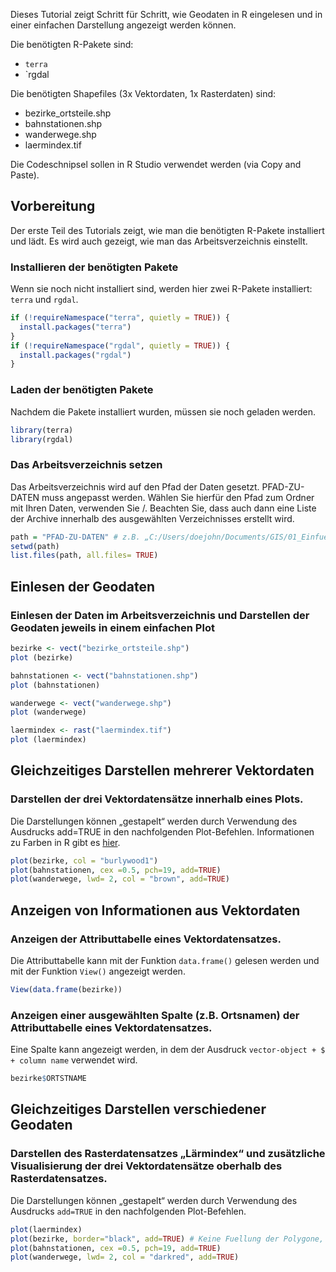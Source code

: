 Dieses Tutorial zeigt Schritt für Schritt, wie Geodaten in R eingelesen und in einer einfachen Darstellung angezeigt werden können.

Die benötigten R-Pakete sind:

- `terra`
- `rgdal

Die benötigten Shapefiles (3x Vektordaten, 1x Rasterdaten) sind: 
- bezirke_ortsteile.shp
- bahnstationen.shp
- wanderwege.shp
- laermindex.tif

Die Codeschnipsel sollen in R Studio verwendet werden (via Copy and Paste). 


## Vorbereitung

Der erste Teil des Tutorials zeigt, wie man die benötigten R-Pakete installiert und lädt. Es wird auch gezeigt, wie man das Arbeitsverzeichnis einstellt. 

### Installieren der benötigten Pakete

Wenn sie noch nicht installiert sind, werden hier zwei R-Pakete installiert: `terra` und `rgdal`.

```r
if (!requireNamespace("terra", quietly = TRUE)) {
  install.packages("terra")
}
if (!requireNamespace("rgdal", quietly = TRUE)) {
  install.packages("rgdal")
}
```

### Laden der benötigten Pakete

Nachdem die Pakete installiert wurden, müssen sie noch geladen werden.


```r
library(terra)
library(rgdal)
```
### Das Arbeitsverzeichnis setzen

Das Arbeitsverzeichnis wird auf den Pfad der Daten gesetzt. PFAD-ZU-DATEN muss angepasst werden. Wählen Sie hierfür den Pfad zum Ordner mit Ihren Daten, verwenden Sie /. Beachten Sie, dass auch dann eine Liste der Archive innerhalb des ausgewählten Verzeichnisses erstellt wird.

```r
path = "PFAD-ZU-DATEN" # z.B. „C:/Users/doejohn/Documents/GIS/01_Einfuehrung/Daten“
setwd(path)
list.files(path, all.files= TRUE)
```

## Einlesen der Geodaten

### Einlesen der Daten im Arbeitsverzeichnis und Darstellen der Geodaten jeweils in einem einfachen Plot

```r
bezirke <- vect("bezirke_ortsteile.shp")
plot (bezirke)

bahnstationen <- vect("bahnstationen.shp")
plot (bahnstationen)

wanderwege <- vect("wanderwege.shp")
plot (wanderwege)

laermindex <- rast("laermindex.tif")
plot (laermindex)
```

## Gleichzeitiges Darstellen mehrerer Vektordaten

### Darstellen der drei Vektordatensätze innerhalb eines Plots.

Die Darstellungen können „gestapelt“ werden durch Verwendung des Ausdrucks add=TRUE in den nachfolgenden Plot-Befehlen. Informationen zu Farben in R gibt es [hier](https://www.nceas.ucsb.edu/sites/default/files/2020-04/colorPaletteCheatsheet.pdf). 

```r
plot(bezirke, col = "burlywood1") 
plot(bahnstationen, cex =0.5, pch=19, add=TRUE)
plot(wanderwege, lwd= 2, col = "brown", add=TRUE)
```

## Anzeigen von Informationen aus Vektordaten

### Anzeigen der Attributtabelle eines Vektordatensatzes.

Die Attributtabelle kann mit der Funktion `data.frame()` gelesen werden und mit der Funktion `View()` angezeigt werden.

```r
View(data.frame(bezirke))
```

### Anzeigen einer ausgewählten Spalte (z.B. Ortsnamen) der Attributtabelle eines Vektordatensatzes.

Eine Spalte kann angezeigt werden, in dem der Ausdruck `vector-object + $ + column name` verwendet wird.

```r
bezirke$ORTSTNAME
```

## Gleichzeitiges Darstellen verschiedener Geodaten

### Darstellen des Rasterdatensatzes „Lärmindex“ und zusätzliche Visualisierung der drei Vektordatensätze oberhalb des Rasterdatensatzes.

Die Darstellungen können „gestapelt“ werden durch Verwendung des Ausdrucks `add=TRUE` in den nachfolgenden Plot-Befehlen.

```r
plot(laermindex)
plot(bezirke, border="black", add=TRUE) # Keine Fuellung der Polygone, nur Linien sichtbar
plot(bahnstationen, cex =0.5, pch=19, add=TRUE)
plot(wanderwege, lwd= 2, col = "darkred", add=TRUE)
```
